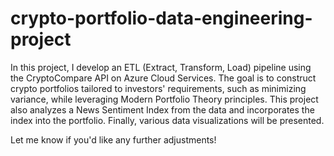 # crypto-portfolio-data-engineering-project
In this project, I develop an ETL (Extract, Transform, Load) pipeline using the CryptoCompare API on Azure Cloud Services. The goal is to construct crypto portfolios tailored to investors' requirements, such as minimizing variance, while leveraging Modern Portfolio Theory principles. This project also analyzes a News Sentiment Index from the data and incorporates the index into the portfolio. Finally, various data visualizations will be presented.

Let me know if you'd like any further adjustments!
